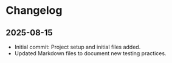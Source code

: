 # Changelog

## 2025-08-15

- Initial commit: Project setup and initial files added.
- Updated Markdown files to document new testing practices.
